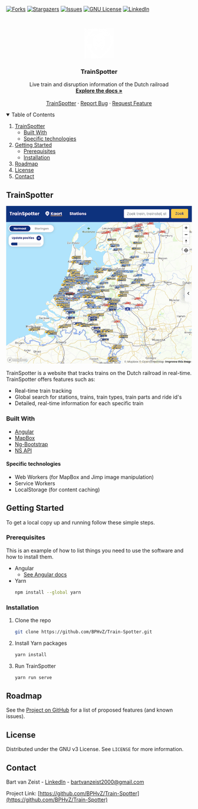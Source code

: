 <!-- PROJECT SHIELDS -->

[![Forks][forks-shield]][forks-url]
[![Stargazers][stars-shield]][stars-url]
[![Issues][issues-shield]][issues-url]
[![GNU License][license-shield]][license-url]
[![LinkedIn][linkedin-shield]][linkedin-url]

<!-- PROJECT LOGO -->
<br />
<p align="center">
  <a href="https://github.com/BPHvZ/Train-Spotter">
    <img src="readme-images/logo.png" alt="Logo" width="80" height="80">
  </a>

  <h3 align="center">TrainSpotter</h3>

  <p align="center">
    Live train and disruption information of the Dutch railroad
    <br />
    <a href="https://bphvz.github.io/Train-Spotter/"><strong>Explore the docs »</strong></a>
    <br />
    <br />
    <a href="https://treinenkaart.bartvanzeist.nl">TrainSpotter</a>
    ·
    <a href="https://github.com/BPHvZ/Train-Spotter/issues">Report Bug</a>
    ·
    <a href="https://github.com/BPHvZ/Train-Spotter/issues">Request Feature</a>
  </p>
</p>

<!-- TABLE OF CONTENTS -->
<details open="open">
  <summary>Table of Contents</summary>
  <ol>
    <li>
      <a href="#trainspotter-1">TrainSpotter</a>
      <ul>
        <li><a href="#built-with">Built With</a></li>
        <li><a href="#specific-technologies">Specific technologies</a></li>
      </ul>
    </li>
    <li>
      <a href="#getting-started">Getting Started</a>
      <ul>
        <li><a href="#prerequisites">Prerequisites</a></li>
        <li><a href="#installation">Installation</a></li>
      </ul>
    </li>
    <li><a href="#roadmap">Roadmap</a></li>
    <li><a href="#license">License</a></li>
    <li><a href="#contact">Contact</a></li>
  </ol>
</details>

<!-- TrainSpotter -->

## TrainSpotter

[![TrainSpotter Screen Shot][product-screenshot]](https://example.com)

TrainSpotter is a website that tracks trains on the Dutch railroad in real-time.
TrainSpotter offers features such as:

-   Real-time train tracking
-   Global search for stations, trains, train types, train parts and ride id's
-   Detailed, real-time information for each specific train

### Built With

-   [Angular](https://angular.io/)
-   [MapBox](https://www.mapbox.com/)
-   [Ng-Bootstrap](https://ng-bootstrap.github.io/#/home)
-   [NS API](https://apiportal.ns.nl/)

#### Specific technologies

-   Web Workers (for MapBox and Jimp image manipulation)
-   Service Workers
-   LocalStorage (for content caching)

<!-- GETTING STARTED -->

## Getting Started

To get a local copy up and running follow these simple steps.

### Prerequisites

This is an example of how to list things you need to use the software and how to install them.

-   Angular
    -   [See Angular docs](https://angular.io/guide/setup-local)
-   Yarn
    ```sh
    npm install --global yarn
    ```

### Installation

1. Clone the repo
    ```sh
    git clone https://github.com/BPHvZ/Train-Spotter.git
    ```
2. Install Yarn packages
    ```sh
    yarn install
    ```
3. Run TrainSpotter
    ```sh
    yarn run serve
    ```

<!-- ROADMAP -->

## Roadmap

See the [Project on GitHub](https://github.com/BPHvZ/Train-Spotter/projects/1) for a list of proposed features (and known issues).

<!-- LICENSE -->

## License

Distributed under the GNU v3 License. See `LICENSE` for more information.

<!-- CONTACT -->

## Contact

Bart van Zeist - [LinkedIn][linkedin-url] - bartvanzeist2000@gmail.com

Project Link: [https://github.com/BPHvZ/Train-Spotter](https://github.com/BPHvZ/Train-Spotter)

<!-- MARKDOWN LINKS & IMAGES -->
<!-- https://www.markdownguide.org/basic-syntax/#reference-style-links -->

[forks-shield]: https://img.shields.io/github/forks/BPHvZ/repo.svg?style=for-the-badge
[forks-url]: https://github.com/BPHvZ/repo/network/members
[stars-shield]: https://img.shields.io/github/stars/BPHvZ/repo.svg?style=for-the-badge
[stars-url]: https://github.com/BPHvZ/repo/stargazers
[issues-shield]: https://img.shields.io/github/issues/BPHvZ/repo.svg?style=for-the-badge
[issues-url]: https://github.com/BPHvZ/repo/issues
[license-shield]: https://img.shields.io/github/license/BPHvZ/repo.svg?style=for-the-badge
[license-url]: https://github.com/BPHvZ/repo/blob/master/LICENSE.txt
[linkedin-shield]: https://img.shields.io/badge/-LinkedIn-black.svg?style=for-the-badge&logo=linkedin&colorB=555
[linkedin-url]: https://linkedin.com/in/bart-van-zeist-543442193
[product-screenshot]: readme-images/trainspotter.png
